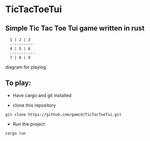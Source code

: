 # TicTacToeTui

## Simple Tic Tac Toe Tui game written in rust


```
  1 | 2 | 3
  -----------
  4 | 5 | 6
  -----------
  7 | 8 | 9
```
diagram for playing


## To play:
- Have cargo and git installed

- clone this repository
```
git clone https://github.com/gamcd/TicTacToeTui.git
```
- Run the project
```
cargo run
```
